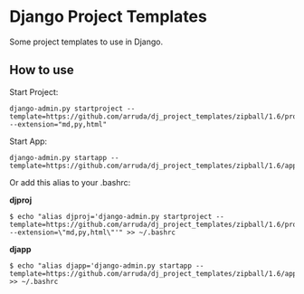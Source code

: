 Django Project Templates
=========================
Some project templates to use in Django.


How to use
----------

Start Project:

    django-admin.py startproject --template=https://github.com/arruda/dj_project_templates/zipball/1.6/project_template.tar --extension="md,py,html"

Start App:

    django-admin.py startapp --template=https://github.com/arruda/dj_project_templates/zipball/1.6/app_template.tar


Or add this alias to your .bashrc:

**djproj**

    $ echo "alias djproj='django-admin.py startproject --template=https://github.com/arruda/dj_project_templates/zipball/1.6/project_template.tar --extension=\"md,py,html\"'" >> ~/.bashrc


**djapp**

    $ echo "alias djapp='django-admin.py startapp --template=https://github.com/arruda/dj_project_templates/zipball/1.6/app_template.tar'" >> ~/.bashrc


